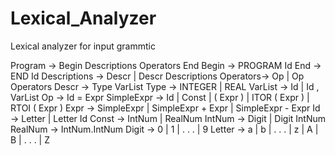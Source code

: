 # Lexical_Analyzer
Lexical analyzer for input grammtic

Program → Begin Descriptions Operators End
Begin → PROGRAM Id
End → END Id
Descriptions → Descr | Descr Descriptions
Operators→ Op | Op Operators
Descr → Type VarList
Type → INTEGER | REAL
VarList → Id | Id , VarList
Op → Id = Expr
SimpleExpr → Id | Const | ( Expr ) | ITOR ( Expr ) | RTOI ( Expr )
Expr → SimpleExpr | SimpleExpr + Expr | SimpleExpr - Expr
Id → Letter | Letter Id
Const → IntNum | RealNum
IntNum → Digit | Digit IntNum
RealNum → IntNum.IntNum
Digit → 0 | 1 | . . . | 9
Letter → a | b | . . . | z | A | B | . . . | Z

